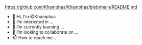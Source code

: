https://github.com/Khamphas/Khamphas/blob/main/README.md
- 👋 Hi, I’m @Khamphas
- 👀 I’m interested in ...
- 🌱 I’m currently learning ...
- 💞️ I’m looking to collaborate on ...
- 📫 How to reach me ...

<!---
Khamphas/Khamphas is a ✨ special ✨ repository because its `README.md` (this file) appears on your GitHub profile.
You can click the Preview link to take a look at your changes.
--->
